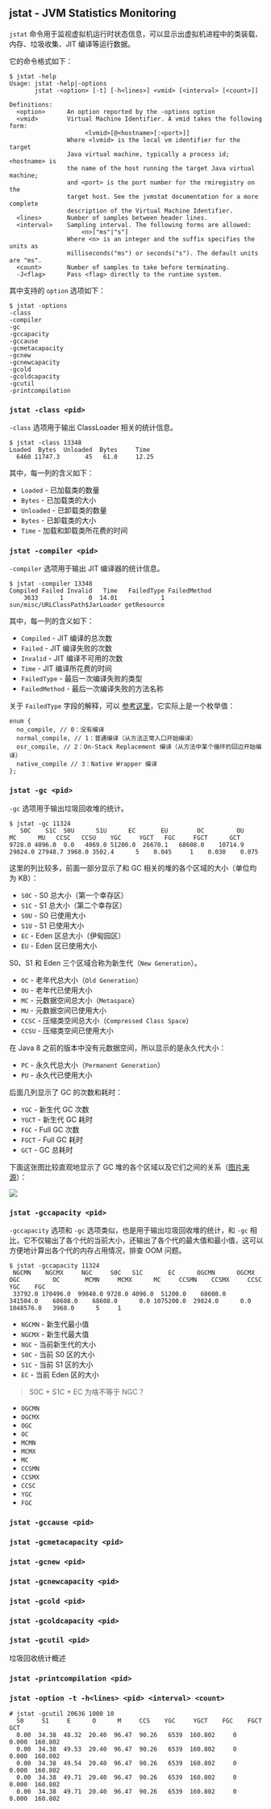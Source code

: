 ## jstat - JVM Statistics Monitoring

`jstat` 命令用于监视虚拟机运行时状态信息，可以显示出虚拟机进程中的类装载、内存、垃圾收集、JIT 编译等运行数据。

它的命令格式如下：

```
$ jstat -help
Usage: jstat -help|-options
       jstat -<option> [-t] [-h<lines>] <vmid> [<interval> [<count>]]

Definitions:
  <option>      An option reported by the -options option
  <vmid>        Virtual Machine Identifier. A vmid takes the following form:
                     <lvmid>[@<hostname>[:<port>]]
                Where <lvmid> is the local vm identifier for the target
                Java virtual machine, typically a process id; <hostname> is
                the name of the host running the target Java virtual machine;
                and <port> is the port number for the rmiregistry on the
                target host. See the jvmstat documentation for a more complete
                description of the Virtual Machine Identifier.
  <lines>       Number of samples between header lines.
  <interval>    Sampling interval. The following forms are allowed:
                    <n>["ms"|"s"]
                Where <n> is an integer and the suffix specifies the units as
                milliseconds("ms") or seconds("s"). The default units are "ms".
  <count>       Number of samples to take before terminating.
  -J<flag>      Pass <flag> directly to the runtime system.
```

其中支持的 `option` 选项如下：

```
$ jstat -options
-class
-compiler
-gc
-gccapacity
-gccause
-gcmetacapacity
-gcnew
-gcnewcapacity
-gcold
-gcoldcapacity
-gcutil
-printcompilation
```

### `jstat -class <pid>`

`-class` 选项用于输出 ClassLoader 相关的统计信息。

```
$ jstat -class 13348
Loaded  Bytes  Unloaded  Bytes     Time
  6460 11747.3       45   61.0     12.25
```

其中，每一列的含义如下：

* `Loaded` - 已加载类的数量
* `Bytes` - 已加载类的大小
* `Unloaded` - 已卸载类的数量
* `Bytes` - 已卸载类的大小
* `Time` - 加载和卸载类所花费的时间

### `jstat -compiler <pid>`

`-compiler` 选项用于输出 JIT 编译器的统计信息。

```
$ jstat -compiler 13348
Compiled Failed Invalid   Time   FailedType FailedMethod
    3633      1       0  14.01            1 sun/misc/URLClassPath$JarLoader getResource
```

其中，每一列的含义如下：

* `Compiled` - JIT 编译的总次数
* `Failed` - JIT 编译失败的次数
* `Invalid` - JIT 编译不可用的次数
* `Time` - JIT 编译所花费的时间
* `FailedType` - 最后一次编译失败的类型
* `FailedMethod` - 最后一次编译失败的方法名称

关于 `FailedType` 字段的解释，可以 [参考这里](https://zhuanlan.zhihu.com/p/25478502)，它实际上是一个枚举值：

```
enum {
  no_compile, // 0：没有编译
  normal_compile, // 1：普通编译（从方法正常入口开始编译）
  osr_compile, // 2：On-Stack Replacement 编译（从方法中某个循环的回边开始编译）
  native_compile // 3：Native Wrapper 编译
};
```

### `jstat -gc <pid>`

`-gc` 选项用于输出垃圾回收堆的统计。

```
$ jstat -gc 11324
   S0C    S1C  S0U      S1U      EC       EU        OC         OU        MC      MU   CCSC   CCSU    YGC     YGCT   FGC     FGCT      GCT
9728.0 4096.0  0.0   4069.0 51200.0  26670.1   68608.0    10714.9   29824.0 27948.7 3968.0 3502.4      5    0.045     1    0.030    0.075
```

这里的列比较多，前面一部分显示了和 GC 相关的堆的各个区域的大小（单位均为 KB）：

* `S0C` - S0 总大小（第一个幸存区）
* `S1C` - S1 总大小（第二个幸存区）
* `S0U` - S0 已使用大小
* `S1U` - S1 已使用大小
* `EC` - Eden 区总大小（伊甸园区）
* `EU` - Eden 区已使用大小

S0、S1 和 Eden 三个区域合称为新生代（`New Generation`）。

* `OC` - 老年代总大小（`Old Generation`）
* `OU` - 老年代已使用大小
* `MC` - 元数据空间总大小（`Metaspace`）
* `MU` - 元数据空间已使用大小
* `CCSC` - 压缩类空间总大小（`Compressed Class Space`）
* `CCSU` - 压缩类空间已使用大小

在 Java 8 之前的版本中没有元数据空间，所以显示的是永久代大小：

* `PC` - 永久代总大小（`Permanent Generation`）
* `PU` - 永久代已使用大小

后面几列显示了 GC 的次数和耗时：

* `YGC` - 新生代 GC 次数
* `YGCT` - 新生代 GC 耗时
* `FGC` - Full GC 次数
* `FGCT` - Full GC 耗时
* `GCT` - GC 总耗时

下面这张图比较直观地显示了 GC 堆的各个区域以及它们之间的关系（[图片来源](https://www.cnblogs.com/ruoli-0/p/14275977.html)）：

![](./images/gc-heap.png)

### `jstat -gccapacity <pid>`

`-gccapacity` 选项和 `-gc` 选项类似，也是用于输出垃圾回收堆的统计，和 `-gc` 相比，它不仅输出了各个代的当前大小，还输出了各个代的最大值和最小值，这可以方便地计算出各个代的内存占用情况，排查 OOM 问题。

```
$ jstat -gccapacity 11324
 NGCMN    NGCMX     NGC     S0C   S1C       EC      OGCMN      OGCMX       OGC         OC       MCMN     MCMX      MC     CCSMN    CCSMX     CCSC    YGC    FGC
 33792.0 170496.0  99840.0 9728.0 4096.0  51200.0    68608.0   341504.0    68608.0    68608.0      0.0 1075200.0  29824.0      0.0 1048576.0   3968.0      5     1
```

* `NGCMN` - 新生代最小值
* `NGCMX` - 新生代最大值
* `NGC` - 当前新生代的大小
* `S0C` - 当前 S0 区的大小
* `S1C` - 当前 S1 区的大小
* `EC` - 当前 Eden 区的大小

> S0C + S1C + EC 为啥不等于 NGC？

* `OGCMN`
* `OGCMX`
* `OGC`
* `OC`
* `MCMN`
* `MCMX`
* `MC`
* `CCSMN`
* `CCSMX`
* `CCSC`
* `YGC`
* `FGC`

### `jstat -gccause <pid>`

### `jstat -gcmetacapacity <pid>`

### `jstat -gcnew <pid>`

### `jstat -gcnewcapacity <pid>`

### `jstat -gcold <pid>`

### `jstat -gcoldcapacity <pid>`

### `jstat -gcutil <pid>`

垃圾回收统计概述

### `jstat -printcompilation <pid>`

### `jstat -option -t -h<lines> <pid> <interval> <count>`

```
# jstat -gcutil 20636 1000 10
  S0     S1     E      O      M     CCS    YGC     YGCT    FGC    FGCT     GCT   
  0.00  34.38  48.32  20.40  96.47  90.26   6539  160.802     0    0.000  160.802
  0.00  34.38  49.53  20.40  96.47  90.26   6539  160.802     0    0.000  160.802
  0.00  34.38  49.54  20.40  96.47  90.26   6539  160.802     0    0.000  160.802
  0.00  34.38  49.71  20.40  96.47  90.26   6539  160.802     0    0.000  160.802
  0.00  34.38  49.71  20.40  96.47  90.26   6539  160.802     0    0.000  160.802
```